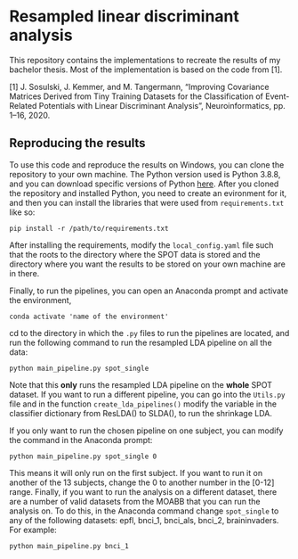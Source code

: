 # Resampled linear discriminant analysis
This repository contains the implementations to recreate the results of my bachelor thesis. Most of the implementation is based on the code from [1].

[1] J. Sosulski, J. Kemmer, and M. Tangermann, “Improving Covariance Matrices Derived from Tiny Training Datasets for the Classification of Event-Related Potentials with Linear Discriminant Analysis”, Neuroinformatics, pp. 1–16, 2020.

## Reproducing the results
To use this code and reproduce the results on Windows, you can clone the repository to your own machine. The Python version used is Python 3.8.8, and you can download specific versions of Python [here](https://www.python.org/downloads/). After you cloned the repository and installed Python, you need to create an evironment for it, and then you can install the libraries that were used from `requirements.txt` like so: 
```
pip install -r /path/to/requirements.txt
```
After installing the requirements, modify the `local_config.yaml` file such that the roots to the directory where the SPOT data is stored and the directory where you want the results to be stored on your own machine are in there.

Finally, to run the pipelines, you can open an Anaconda prompt and activate the environment,
```
conda activate 'name of the environment'
```
cd to the directory in which the `.py` files to run the pipelines are located, and run the following command to run the resampled LDA pipeline on all the data:
 ```
 python main_pipeline.py spot_single
 ```
Note that this __only__ runs the resampled LDA pipeline on the __whole__ SPOT dataset. If you want to run a different pipeline, you can go into the `Utils.py` file and in the function `create_lda_pipelines()` modify the variable in the classifier dictionary from ResLDA() to SLDA(), to run the shrinkage LDA.

If you only want to run the chosen pipeline on one subject, you can modify the command in the Anaconda prompt:
 ```
 python main_pipeline.py spot_single 0
 ```
This means it will only run on the first subject. If you want to run it on another of the 13 subjects, change the 0 to another number in the [0-12] range. Finally, if you want to run the analysis on a different dataset, there are a number of valid datasets from the MOABB that you can run the analysis on. To do this, in the Anaconda command change `spot_single` to any of the following datasets: epfl, bnci_1, bnci_als, bnci_2, braininvaders. For example:
 ```
 python main_pipeline.py bnci_1
 ```
